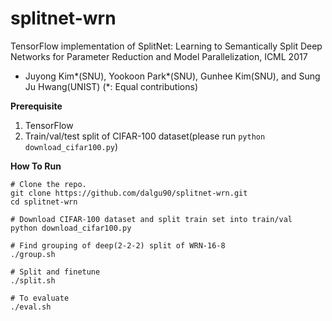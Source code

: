 # splitnet-wrn

TensorFlow implementation of SplitNet: Learning to Semantically Split Deep Networks for Parameter Reduction and Model Parallelization, ICML 2017

 - Juyong Kim\*(SNU), Yookoon Park\*(SNU), Gunhee Kim(SNU), and Sung Ju Hwang(UNIST) (*: Equal contributions)

<b>Prerequisite</b>

1. TensorFlow
2. Train/val/test split of CIFAR-100 dataset(please run `python download_cifar100.py`)

<b>How To Run</b>

```shell
# Clone the repo.
git clone https://github.com/dalgu90/splitnet-wrn.git
cd splitnet-wrn

# Download CIFAR-100 dataset and split train set into train/val
python download_cifar100.py

# Find grouping of deep(2-2-2) split of WRN-16-8
./group.sh

# Split and finetune
./split.sh

# To evaluate
./eval.sh
```
